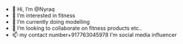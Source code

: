 - 👋 Hi, I’m @Nyraq
- 👀 I’m interested in fitness 
- 🌱 I’m currently doing modelling 
- 💞️ I’m looking to collaborate on fitness products etc..
- 📫 my contact number+917763045978
     I'm social media influencer 
<!---
Nyraq/Nyraq is a ✨ special ✨ repository because its `README.md` (this file) appears on your GitHub profile.
You can click the Preview link to take a look at your changes.
--->
